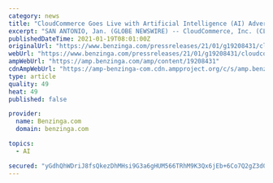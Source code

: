 ```yaml
---
category: news
title: "CloudCommerce Goes Live with Artificial Intelligence (AI) Advertising Venture"
excerpt: "SAN ANTONIO, Jan. (GLOBE NEWSWIRE) -- CloudCommerce, Inc. (CLWD), a leading provider of digital advertising solutions, today announced that it has officially"
publishedDateTime: 2021-01-19T08:01:00Z
originalUrl: "https://www.benzinga.com/pressreleases/21/01/g19208431/cloudcommerce-goes-live-with-artificial-intelligence-ai-advertising-venture"
webUrl: "https://www.benzinga.com/pressreleases/21/01/g19208431/cloudcommerce-goes-live-with-artificial-intelligence-ai-advertising-venture"
ampWebUrl: "https://amp.benzinga.com/amp/content/19208431"
cdnAmpWebUrl: "https://amp-benzinga-com.cdn.ampproject.org/c/s/amp.benzinga.com/amp/content/19208431"
type: article
quality: 49
heat: 49
published: false

provider:
  name: Benzinga.com
  domain: benzinga.com

topics:
  - AI

secured: "yGdhQhWDriJ8fsQkezDhMHsi9G3a6gHUM566TRhM9K3Qx6jEb+6Co7Q2gZ3d0ftu1GFl2ktVG2zJgebKzLJy+IcVhvtTGay9pqsQ9Jt0ALb18E7pMWFaKzBb4AqnkbD4j13THPNqvHA1rfz0nSZEixMEWcAmnjoNG366+bMr0bunAHKFo1PdUevtjwByrhSTeaungrFWSTVoZQOhdEkyyVcd9MWi1Evz8S65qAYV/FlmDlL6t9ecouXJ/2U1OgB1JcvxNaGOwXWCTLu4ox4HTboX/f9WBnoZuDUoxSy9TpUlxzUfiQsN0Vx/ZHOphPApTV1GIH/LpWXWtz5mp+5FMUOsomkzYgtOBVaOV9c0cTQ=;5KrjF29blykkdv0wz3OxoA=="
---
```


